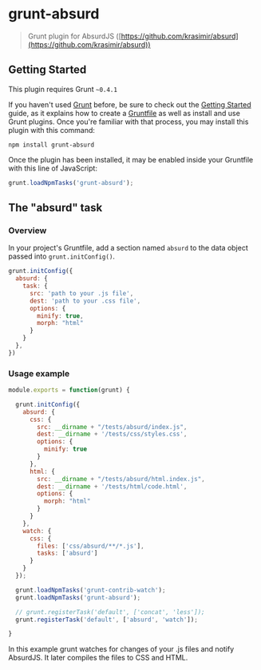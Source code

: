 # grunt-absurd

> Grunt plugin for AbsurdJS ([https://github.com/krasimir/absurd](https://github.com/krasimir/absurd))

## Getting Started
This plugin requires Grunt `~0.4.1`

If you haven't used [Grunt](http://gruntjs.com/) before, be sure to check out the [Getting Started](http://gruntjs.com/getting-started) guide, as it explains how to create a [Gruntfile](http://gruntjs.com/sample-gruntfile) as well as install and use Grunt plugins. Once you're familiar with that process, you may install this plugin with this command:

```shell
npm install grunt-absurd
```

Once the plugin has been installed, it may be enabled inside your Gruntfile with this line of JavaScript:

```js
grunt.loadNpmTasks('grunt-absurd');
```

## The "absurd" task

### Overview
In your project's Gruntfile, add a section named `absurd` to the data object passed into `grunt.initConfig()`.

```js
grunt.initConfig({
  absurd: {
    task: {
      src: 'path to your .js file',
      dest: 'path to your .css file',
      options: {
        minify: true,
        morph: "html"
      }
    }
  },
})
```

### Usage example

```js
module.exports = function(grunt) {

  grunt.initConfig({
    absurd: {
      css: {
        src: __dirname + "/tests/absurd/index.js",
        dest: __dirname + '/tests/css/styles.css',
        options: {
          minify: true
        }
      },
      html: {
        src: __dirname + "/tests/absurd/html.index.js",
        dest: __dirname + '/tests/html/code.html',
        options: {
          morph: "html"
        }
      } 
    },
    watch: {
      css: {
        files: ['css/absurd/**/*.js'],
        tasks: ['absurd']
      }
    }
  });

  grunt.loadNpmTasks('grunt-contrib-watch');
  grunt.loadNpmTasks('grunt-absurd');

  // grunt.registerTask('default', ['concat', 'less']);
  grunt.registerTask('default', ['absurd', 'watch']);

}
```

In this example grunt watches for changes of your .js files and notify AbsurdJS. It later compiles the files to CSS and HTML.